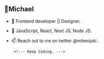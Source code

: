 ## 📎Michael
  <!--- Code is my brush and this is my canvas. --->

- 👀 Frontend developer || Designer.
- 🌱 JavaScript, React, Next JS, Node JS. 
- 📫 Reach out to me on twitter @mikenjuki .

       <!--- Keep Coding. --->
